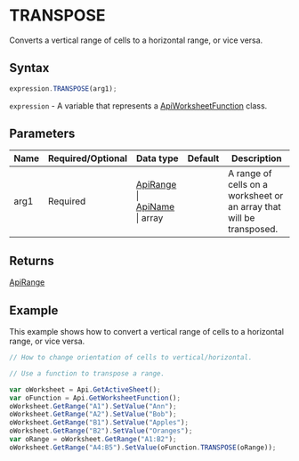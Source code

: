 # TRANSPOSE

Converts a vertical range of cells to a horizontal range, or vice versa.

## Syntax

```javascript
expression.TRANSPOSE(arg1);
```

`expression` - A variable that represents a [ApiWorksheetFunction](../ApiWorksheetFunction.md) class.

## Parameters

| **Name** | **Required/Optional** | **Data type** | **Default** | **Description** |
| ------------- | ------------- | ------------- | ------------- | ------------- |
| arg1 | Required | [ApiRange](../../ApiRange/ApiRange.md) \| [ApiName](../../ApiName/ApiName.md) \| array |  | A range of cells on a worksheet or an array that will be transposed. |

## Returns

[ApiRange](../../ApiRange/ApiRange.md)

## Example

This example shows how to convert a vertical range of cells to a horizontal range, or vice versa.

```javascript editor-xlsx
// How to change orientation of cells to vertical/horizontal.

// Use a function to transpose a range.

var oWorksheet = Api.GetActiveSheet();
var oFunction = Api.GetWorksheetFunction();
oWorksheet.GetRange("A1").SetValue("Ann");
oWorksheet.GetRange("A2").SetValue("Bob");
oWorksheet.GetRange("B1").SetValue("Apples");
oWorksheet.GetRange("B2").SetValue("Oranges");
var oRange = oWorksheet.GetRange("A1:B2");
oWorksheet.GetRange("A4:B5").SetValue(oFunction.TRANSPOSE(oRange));
```
